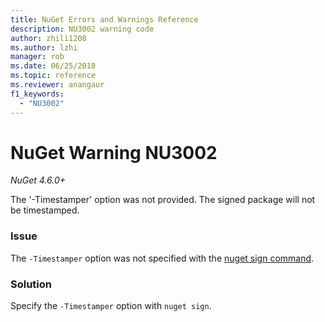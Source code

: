 ```yaml
---
title: NuGet Errors and Warnings Reference
description: NU3002 warning code
author: zhili1208
ms.author: lzhi
manager: rob
ms.date: 06/25/2018
ms.topic: reference
ms.reviewer: anangaur
f1_keywords:
  - "NU3002"
---
```


# NuGet Warning NU3002

*NuGet 4.6.0+*

The '-Timestamper' option was not provided. The signed package will not be timestamped.

### Issue
The `-Timestamper` option was not specified with the [nuget sign command](../../tools/cli-ref-sign.md).

### Solution
Specify the `-Timestamper` option with `nuget sign`.
